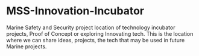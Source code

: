 # MSS-Innovation-Incubator
Marine Safety and Security project location of technology incubator projects, Proof of Concept or exploring Innovating tech. This is the location where we can share ideas, projects, the tech that may be used in future Marine projects.
